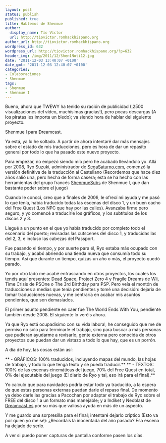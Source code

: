 ```yaml
---
layout: post
status: publish
published: true
title: Hablemos de Shenmue
author:
  display_name: Tío Víctor
  url: http://tiovictor.romhackhispano.org
author_url: http://tiovictor.romhackhispano.org
wordpress_id: 632
wordpress_url: http://tiovictor.romhackhispano.org/?p=632
header_img: /img/2011/12/Shen1Noti12.jpg
date: '2011-12-03 13:40:07 +0100'
date_gmt: '2011-12-03 12:40:07 +0100'
categories:
- Colaboraciones
- Shenmue
tags:
- Shenmue
- Shenmue I
---
```

Bueno, ahora que TWEWY ha tenido su ración de publicidad (¡2500 visualizaciones del vídeo, muchísimas gracias!), pero pocas descargas (A los piratas les importa un bledo); va siendo hora de hablar del siguiente proyecto.

Shenmue I para Dreamcast.

Ya está, ya lo he soltado. A partir de ahora intentaré dar más mensajes sobre el estado de mis traducciones, pero es hora de dar un repasito general por todo lo que ha pasado este nuevo proyecto.

Para empezar, no empezó siendo mío pero he acabado llevándolo yo. Allá por 2008, Ryo Suzuki, administrador de <a title="SegaSaturno, web de referencia de Sega en Español" href="http://www.segasaturno.com" target="_blank">SegaSaturno.com</a>, comenzó la versión definitiva de la traducción al Castellano (Recordemos que hace diez años salió una, pero hecha de forma casera; esta se ha hecho con las herramientas del grupo francés <a href="http://shenmuesubs.sourceforge.net/" target="_blank">ShenmueSubs</a> de Shenmue I, que dan bastante poder sobre el juego)

Cuando le conocí, creo que a finales de 2009, le ofrecí mi ayuda y me pasó lo que tenía, había traducido todas las escenas del disco 1, y un buen cacho del Free Quest (Los NPC que hay por las calles). Avanzaba firme pero seguro, y yo comencé a traducirle los gráficos, y los subtítulos de los discos 2 y 3.

Llegué a un punto en el que yo había traducido por completo todo el escenario del puerto; revisadas las cutscenes del disco 1, y traducidas las del 2, 3, e incluso las cabezas del Passport.

Fue pasando el tiempo, y por suerte para él, Ryo estaba más ocupado con su trabajo, y acabó abriendo una tienda nueva que consumía todo su tiempo. Así que durante un tiempo, quizás un año o más, el proyecto quedó parado.

Yo por otro lado me acabé enfrascando en otros proyectos, los cuales los tenéis aquí presentes: Dead Space, Project Zero 4 y Fragile Dreams de Wii, Time Crisis de PSOne o The 3rd Birthday para PSP. Pero veía el montón de traducciones a medias que tenía pendientes y tomé una decisión: dejaría de tomar traducciones nuevas, y me centraría en acabar mis asuntos pendientes, que son demasiados.

El primer asunto pendiente en caer fue The World Ends With You, pendiente también desde 2008. El siguiente lo veréis ahora.

Ya que Ryo está ocupadísimo con su vida laboral, he conseguido que me de permiso no solo para terminarle el trabajo, sino para buscar a más personas que pudieran ayudarme a revisarlo, gente externa pero conocida de otros proyectos que puedan dar un vistazo a todo lo que hay, que es un porrón.

A día de hoy, las cosas están así:

** - GRÁFICOS: 100% traducidos, incluyendo mapas del mundo, las hojas de trabajo, y todo lo que tenga texto y se pueda traducir.**
** - TEXTOS: 100% de las escenas cinemáticas del juego, 70% del Free Quest en total, 0% del ejecutable del juego (El diario de Ryo y tal, eso irá para el final).**

Yo calculo que para navidades podría estar todo ya traducido, a la espera de que estas personas externas puedan darle el repaso final. De momento ya debo darle las gracias a Pacochan por adaptar el trabajo de Ryo sobre el FREE del disco 1 a un formato más manejable; y a Indiket y Neoblast de <a href="http://www.dreamcast.es">Dreamcast.es</a> por su más que valiosa ayuda en más de un aspecto.

Y me guardo una sorpresilla para el final; intentaré dejarlo críptico (Esto va por quien yo me sé): ¿Recordáis la inocentada del año pasado? Esa escena ha dejado de serlo.

A ver si puedo poner capturas de pantalla conforme pasen los días.
